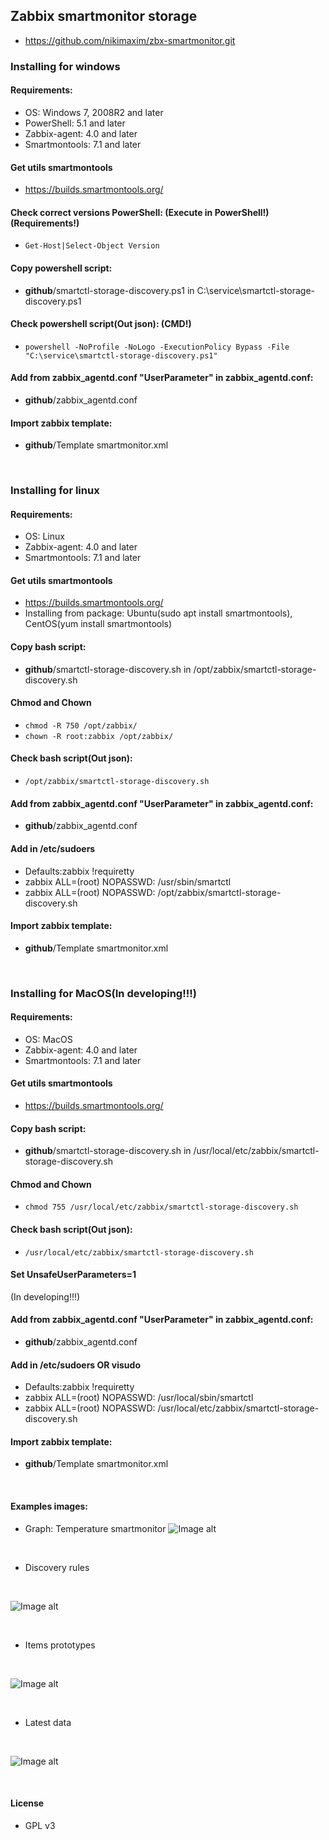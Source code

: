 ## Zabbix smartmonitor storage
- https://github.com/nikimaxim/zbx-smartmonitor.git

### Installing for windows
#### Requirements:
- OS: Windows 7, 2008R2 and later
- PowerShell: 5.1 and later
- Zabbix-agent: 4.0 and later
- Smartmontools: 7.1 and later

#### Get utils smartmontools
- https://builds.smartmontools.org/

#### Check correct versions PowerShell: (Execute in PowerShell!) (Requirements!)
- ```Get-Host|Select-Object Version```

#### Copy powershell script:
- **github**/smartctl-storage-discovery.ps1 in C:\service\smartctl-storage-discovery.ps1

#### Check powershell script(Out json): (CMD!)
- ```powershell -NoProfile -NoLogo -ExecutionPolicy Bypass -File "C:\service\smartctl-storage-discovery.ps1"```

#### Add from zabbix_agentd.conf "UserParameter" in zabbix_agentd.conf:
- **github**/zabbix_agentd.conf

#### Import zabbix template:
- **github**/Template smartmonitor.xml

<br/>

### Installing for linux 
#### Requirements:
- OS: Linux
- Zabbix-agent: 4.0 and later
- Smartmontools: 7.1 and later

#### Get utils smartmontools
- https://builds.smartmontools.org/
- Installing from package: Ubuntu(sudo apt install smartmontools), CentOS(yum install smartmontools)

#### Copy bash script:
- **github**/smartctl-storage-discovery.sh in /opt/zabbix/smartctl-storage-discovery.sh

#### Chmod and Chown
- ```chmod -R 750 /opt/zabbix/```
- ```chown -R root:zabbix /opt/zabbix/```

#### Check bash script(Out json):
- ```/opt/zabbix/smartctl-storage-discovery.sh```

#### Add from zabbix_agentd.conf "UserParameter" in zabbix_agentd.conf:
- **github**/zabbix_agentd.conf

#### Add in /etc/sudoers
- Defaults:zabbix !requiretty
- zabbix  ALL=(root) NOPASSWD: /usr/sbin/smartctl
- zabbix  ALL=(root) NOPASSWD: /opt/zabbix/smartctl-storage-discovery.sh

#### Import zabbix template:
- **github**/Template smartmonitor.xml

<br/>

### Installing for MacOS(In developing!!!)
#### Requirements:
- OS: MacOS
- Zabbix-agent: 4.0 and later
- Smartmontools: 7.1 and later

#### Get utils smartmontools
- https://builds.smartmontools.org/

#### Copy bash script:
- **github**/smartctl-storage-discovery.sh in /usr/local/etc/zabbix/smartctl-storage-discovery.sh

#### Chmod and Chown
- ```chmod 755 /usr/local/etc/zabbix/smartctl-storage-discovery.sh```

#### Check bash script(Out json):
- ```/usr/local/etc/zabbix/smartctl-storage-discovery.sh```

#### Set UnsafeUserParameters=1
(In developing!!!)

#### Add from zabbix_agentd.conf "UserParameter" in zabbix_agentd.conf:
- **github**/zabbix_agentd.conf

#### Add in /etc/sudoers OR visudo
- Defaults:zabbix !requiretty
- zabbix  ALL=(root) NOPASSWD: /usr/local/sbin/smartctl
- zabbix  ALL=(root) NOPASSWD: /usr/local/etc/zabbix/smartctl-storage-discovery.sh

#### Import zabbix template:
- **github**/Template smartmonitor.xml

<br/>

#### Examples images:
- Graph: Temperature smartmonitor
![Image alt](https://github.com/nikimaxim/zbx-smartmonitor/blob/master/img/1.png)

<br/>

- Discovery rules

<br/>

![Image alt](https://github.com/nikimaxim/zbx-smartmonitor/blob/master/img/2.png)

<br/>

- Items prototypes

<br/>

![Image alt](https://github.com/nikimaxim/zbx-smartmonitor/blob/master/img/3.png)

<br/>

- Latest data

<br/>

![Image alt](https://github.com/nikimaxim/zbx-smartmonitor/blob/master/img/4.png)

<br/>

#### License
- GPL v3